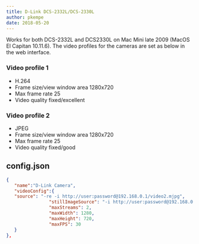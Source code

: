 ```yaml
---
title: D-Link DCS-2332L/DCS-2330L
author: pkempe
date: 2018-05-20
---
```

Works for both DCS-2332L and DCS2330L on Mac Mini late 2009 (MacOS El Capitan 10.11.6). The video profiles for the cameras are set as below in the web interface.

### Video profile 1
* H.264
* Frame size/view window area 1280x720
* Max frame rate 25
* Video quality fixed/excellent

### Video profile 2
* JPEG
* Frame size/view window area 1280x720
* Max frame rate 25
* Video quality fixed/good

## config.json

```json
{
   "name":"D-Link Camera",
   "videoConfig":{
   "source": "-re -i http://user:password@192.168.0.1/video2.mjpg",
                "stillImageSource": "-i http://user:password@192.168.0.1/image/jpeg.cgi?profileid=1",
                "maxStreams": 2,
                "maxWidth": 1280,
                "maxHeight": 720,
                "maxFPS": 30
   }
},
```
